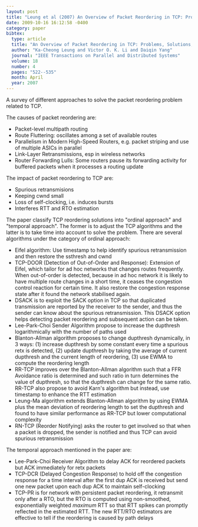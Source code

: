 ```yaml
---
layout: post
title: "Leung et al (2007) An Overview of Packet Reordering in TCP: Problems, Solutions, and Challenges (Tran. Parallel & Dist Sys)"
date: 2009-10-16 16:12:58 -0400
category: paper
bibtex:
  type: article
  title: "An Overview of Packet Reordering in TCP: Problems, Solutions, and Challenges"
  author: "Ka-Cheong Leung and Victor O. K. Li and Daiqin Yang" 
  journal: "IEEE Transactions on Parallel and Distributed Systems"
  volume: 18
  number: 4
  pages: "522--535"
  month: April
  year: 2007  
---
```


A survey of different approaches to solve the packet reordering problem related to TCP.

The causes of packet reordering are:

  - Packet-level multipath routing
  - Route Fluttering: oscillates among a set of available routes
  - Parallelism in Modern High-Speed Routers, e.g. packet striping and use of multiple ASICs in parallel
  - Link-Layer Retransmissions, esp in wireless networks
  - Router Forwarding Lulls: Some routers pause its forwarding activity for buffered packets when it processes a routing update

The impact of packet reordering to TCP are:

  - Spurious retransmisions
  - Keeping cwnd small
  - Loss of self-clocking, i.e. induces bursts
  - Interferes RTT and RTO estimation

The paper classify TCP reordering solutions into "ordinal approach" and "temporal approach". The former is to adjust the TCP algorithms and the latter is to take time into account to solve the problem. There are several algorithms under the category of ordinal approach:

  - Eifel algorithm: Use timestamp to help identify spurious retransmission
    and then restore the ssthresh and cwnd
  - TCP-DOOR (Detection of Out-of-Order and Response): Extension of Eifel,
    which tailor for ad hoc networks that changes routes frequently. When
    out-of-order is detected, because in ad hoc network it is likely to have
    multiple route changes in a short time, it ceases the congestion control
    reaction for certain time. It also restore the congestion response state
    after it found the network stabilised again.
  - DSACK is to exploit the SACK option in TCP so that duplicated transmission
    are reported by the receiver to the sender, and thus the sender can know
    about the spurious retransmission. This DSACK option helps detecting
    packet reordering and subsequent action can be taken.
  - Lee-Park-Choi Sender Algorithm propose to increase the dupthresh
    logarithmically with the number of paths used
  - Blanton-Allman algorithm proposes to change dupthresh dynamically, in 3
    ways: (1) increase dupthresh by some constant every time a spurious retx
    is detected, (2) update dupthresh by taking the average of current dupthresh
    and the current length of reordering, (3) use EWMA to compute the reordering
    length
  - RR-TCP improves over the Blanton-Allman algorithm such that a FFR Avoidance
    ratio is determined and such ratio in turn determines the value of dupthresh,
    so that the dupthresh can change for the same ratio. RR-TCP also propose to
    avoid Karn's algorithm but instead, use timestamp to enhance the RTT estimation
  - Leung-Ma algorithm extends Blanton-Allman algorithm by using EWMA plus the
    mean deviation of reordering length to set the dupthresh and found to have
    similar performance as RR-TCP but lower computational complexity
  - RN-TCP (Reorder Notifying) asks the router to get involved so that when a
    packet is dropped, the sender is notified and thus TCP can avoid spurious
    retransmission

The temporal approach mentioned in the paper are:

  - Lee-Park-Choi Receiver Algorithm to delay ACK for reordered packets but ACK
    immediately for retx packets
  - TCP-DCR (Delayed Congestion Response) to hold off the congestion response for
    a time interval after the first dup ACK is received but send one new packet
    upon each dup ACK to maintain self-clocking
  - TCP-PR is for network with persistent packet reordering, it retransmit only
    after a RTO, but the RTO is computed using non-smoothed, exponentially weighted
    *maximum* RTT so that RTT spikes can promptly reflected in the estimated
    RTT. The new RTT/RTO estimators are effective to tell if the reordering is
    caused by path delays
